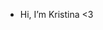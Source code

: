 - Hi, I’m Kristina <3
<!---
vri-kristina/vri-kristina is a ✨ special ✨ repository because its `README.md` (this file) appears on your GitHub profile.
You can click the Preview link to take a look at your changes.
--->
